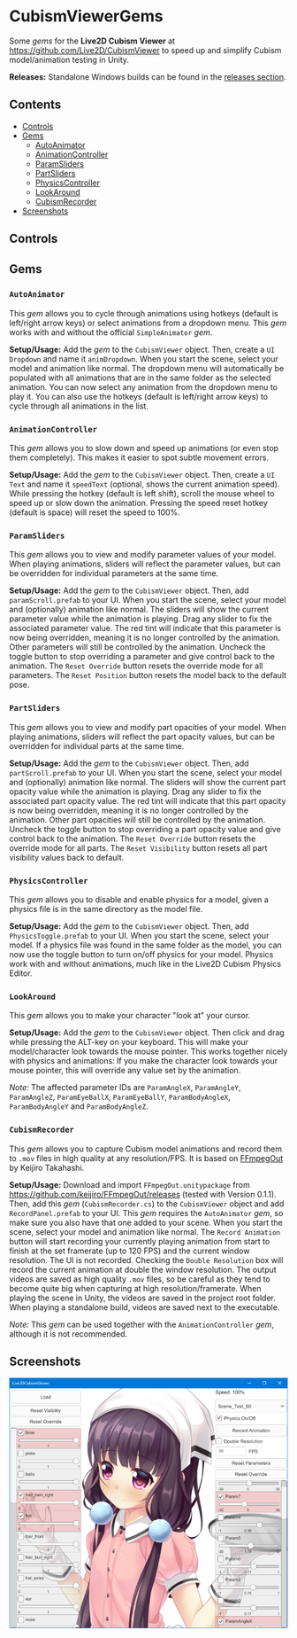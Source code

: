 


# CubismViewerGems
Some _gems_ for the __Live2D Cubism Viewer__ at https://github.com/Live2D/CubismViewer to speed up and simplify Cubism model/animation testing in Unity.

__Releases:__ Standalone Windows builds can be found in the [releases section](https://github.com/DenchiSoft/CubismViewerGems/releases).

## Contents

- [Controls](#controls)
- [Gems](#gems)
  - [AutoAnimator](#autoanimator)
  - [AnimationController](#animationcontroller)
  - [ParamSliders](#paramsliders)
  - [PartSliders](#partsliders)
  - [PhysicsController](#physicscontroller)
  - [LookAround](#lookaround)
  - [CubismRecorder](#cubismrecorder)
- [Screenshots](#screenshots)

## Controls


## Gems

### `AutoAnimator`
This _gem_ allows you to cycle through animations using hotkeys (default is left/right arrow keys) or select animations from a dropdown menu. This _gem_ works with and without the official `SimpleAnimator` _gem_.

__Setup/Usage:__ Add the _gem_ to the `CubismViewer` object. Then, create a `UI Dropdown` and name it `animDropdown`. When you start the scene, select your model and animation like normal. The dropdown menu will automatically be populated with all animations that are in the same folder as the selected animation. You can now select any animation from the dropdown menu to play it. You can also use the hotkeys (default is left/right arrow keys) to cycle through all animations in the list.

### `AnimationController`
This _gem_ allows you to slow down and speed up animations (or even stop them completely). This makes it easier to spot subtle movement errors.

__Setup/Usage:__ Add the _gem_ to the `CubismViewer` object. Then, create a `UI Text` and name it `speedText` (optional, shows the current animation speed). While pressing the hotkey (default is left shift), scroll the mouse wheel to speed up or slow down the animation. Pressing the speed reset hotkey (default is space) will reset the speed to 100%.

### `ParamSliders`
This _gem_ allows you to view and modify parameter values of your model. When playing animations, sliders will reflect the parameter values, but can be overridden for individual parameters at the same time.

__Setup/Usage:__ Add the _gem_ to the `CubismViewer` object. Then, add `paramScroll.prefab` to your UI. When you start the scene, select your model and (optionally) animation like normal. The sliders will show the current parameter value while the animation is playing. Drag any slider to fix the associated parameter value. The red tint will indicate that this parameter is now being overridden, meaning it is no longer controlled by the animation. Other parameters will still be controlled by the animation. Uncheck the toggle button to stop overriding a parameter and give control back to the animation. The `Reset Override` button resets the override mode for all parameters. The `Reset Position` button resets the model back to the default pose.


### `PartSliders`
This _gem_ allows you to view and modify part opacities of your model. When playing animations, sliders will reflect the part opacity values, but can be overridden for individual parts at the same time.

__Setup/Usage:__ Add the _gem_ to the `CubismViewer` object. Then, add `partScroll.prefab` to your UI. When you start the scene, select your model and (optionally) animation like normal. The sliders will show the current part opacity value while the animation is playing. Drag any slider to fix the associated part opacity value. The red tint will indicate that this part opacity is now being overridden, meaning it is no longer controlled by the animation. Other part opacities will still be controlled by the animation. Uncheck the toggle button to stop overriding a part opacity value and give control back to the animation. The `Reset Override` button resets the override mode for all parts. The `Reset Visibility` button resets all part visibility values back to default.


### `PhysicsController`
This _gem_ allows you to disable and enable physics for a model, given a physics file is in the same directory as the model file.

__Setup/Usage:__ Add the _gem_ to the `CubismViewer` object. Then, add `PhysicsToggle.prefab` to your UI. When you start the scene, select your model. If a physics file was found in the same folder as the model, you can now use the toggle button to turn on/off physics for your model. Physics work with and without animations, much like in the Live2D Cubism Physics Editor.

### `LookAround`
This _gem_ allows you to make your character "look at" your cursor. 

__Setup/Usage:__ Add the _gem_ to the `CubismViewer` object. Then click and drag while pressing the ALT-key on your keyboard. This will make your model/character look towards the mouse pointer. This works together nicely with physics and animations: If you make the character look towards your mouse pointer, this will override any value set by the animation.

_Note:_ The affected parameter IDs are `ParamAngleX`, `ParamAngleY`, `ParamAngleZ`, `ParamEyeBallX`, `ParamEyeBallY`, `ParamBodyAngleX`, `ParamBodyAngleY` and `ParamBodyAngleZ`.

### `CubismRecorder`
This _gem_ allows you to capture Cubism model animations and record them to `.mov` files in high quality at any resolution/FPS. It is based on [FFmpegOut](https://github.com/keijiro/FFmpegOut) by Keijiro Takahashi.

__Setup/Usage:__ Download and import `FFmpegOut.unitypackage` from https://github.com/keijiro/FFmpegOut/releases (tested with Version 0.1.1). Then, add this _gem_ (`CubismRecorder.cs`) to the `CubismViewer` object and add `RecordPanel.prefab` to your UI. This _gem_ requires the `AutoAnimator` _gem_, so make sure you also have that one added to your scene. When you start the scene, select your model and animation like normal. The `Record Animation` button will start recording your currently playing animation from start to finish at the set framerate (up to 120 FPS) and the current window resolution. The UI is not recorded. Checking the `Double Resolution` box will record the current animation at double the window resolution. The output videos are saved as high quality `.mov` files, so be careful as they tend to become quite big when capturing at high resolution/framerate. When playing the scene in Unity, the videos are saved in the project root folder. When playing a standalone build, videos are saved next to the executable. 

_Note:_ This _gem_ can be used together with the `AnimationController` _gem_, although it is not recommended.


## Screenshots
![Screenshot](https://raw.githubusercontent.com/DenchiSoft/CubismViewerGems/master/images/viewer_screenshot_v1_0.png "Screenshot")
